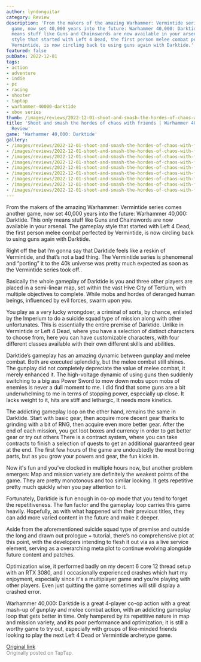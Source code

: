 ```yaml
---
author: lyndonguitar
category: Review
description: 'From the makers of the amazing Warhammer: Vermintide series comes another
  game, now set 40,000 years into the future: Warhammer 40,000: Darktide. This only
  means stuff like Guns and Chainswords are now available in your arsenal. The gameplay
  style that started with Left 4 Dead, the first person melee combat perfected by
  Vermintide, is now circling back to using guns again with Darktide.'
featured: false
pubDate: 2022-12-01
tags:
- action
- adventure
- indie
- pc
- racing
- shooter
- taptap
- warhammer-40000-darktide
- xbox series
thumb: /images/reviews/2022-12-01-shoot-and-smash-the-hordes-of-chaos-with-friends--warhammer-40000-darktide-review-0.avif
title: 'Shoot and smash the hordes of chaos with friends | Warhammer 40,000: Darktide
  Review'
game: 'Warhammer 40,000: Darktide'
gallery:
- /images/reviews/2022-12-01-shoot-and-smash-the-hordes-of-chaos-with-friends--warhammer-40000-darktide-review-0.avif
- /images/reviews/2022-12-01-shoot-and-smash-the-hordes-of-chaos-with-friends--warhammer-40000-darktide-review-1.avif
- /images/reviews/2022-12-01-shoot-and-smash-the-hordes-of-chaos-with-friends--warhammer-40000-darktide-review-2.avif
- /images/reviews/2022-12-01-shoot-and-smash-the-hordes-of-chaos-with-friends--warhammer-40000-darktide-review-3.avif
- /images/reviews/2022-12-01-shoot-and-smash-the-hordes-of-chaos-with-friends--warhammer-40000-darktide-review-4.avif
- /images/reviews/2022-12-01-shoot-and-smash-the-hordes-of-chaos-with-friends--warhammer-40000-darktide-review-5.avif
- /images/reviews/2022-12-01-shoot-and-smash-the-hordes-of-chaos-with-friends--warhammer-40000-darktide-review-6.avif
- /images/reviews/2022-12-01-shoot-and-smash-the-hordes-of-chaos-with-friends--warhammer-40000-darktide-review-7.avif
- /images/reviews/2022-12-01-shoot-and-smash-the-hordes-of-chaos-with-friends--warhammer-40000-darktide-review-8.avif
---
```

From the makers of the amazing Warhammer: Vermintide series comes another game, now set 40,000 years into the future: Warhammer 40,000: Darktide. This only means stuff like Guns and Chainswords are now available in your arsenal. The gameplay style that started with Left 4 Dead, the first person melee combat perfected by Vermintide, is now circling back to using guns again with Darktide.

Right off the bat I’m gonna say that Darktide feels like a reskin of Vermintide, and that’s not a bad thing. The Vermintide series is phenomenal and “porting” it to the 40k universe was pretty much expected as soon as the Vermintide series took off..

Basically the whole gameplay of Darktide is you and three other players are placed in a semi-linear map, set within the vast Hive City of Tertium, with multiple objectives to complete. While mobs and hordes of deranged human beings, influenced by evil forces, swarm upon you.

You play as a very lucky wrongdoer, a criminal of sorts, by chance, enlisted by the Imperium to do a suicide squad type of mission along with other unfortunates. This is essentially the entire premise of Darktide. Unlike in Vermintide or Left 4 Dead, where you have a selection of distinct characters to choose from, here you can have customizable characters, with four different classes available with their own different skills and abilities.

Darktide’s gameplay has an amazing dynamic between gunplay and melee combat. Both are executed splendidly, but the melee combat still shines. The gunplay did not completely depreciate the value of melee combat, it merely enhanced it. The high-voltage dynamic of using guns then suddenly switching to a big ass Power Sword to mow down mobs upon mobs of enemies is never a dull moment to me. I did find that some guns are a bit underwhelming to me in terms of stopping power, especially up close. It lacks weight to it, hits are stiff and lethargic, It needs more kinetics.

The addicting gameplay loop on the other hand, remains the same in Darktide. Start with basic gear, then acquire more decent gear thanks to grinding with a bit of RNG, then acquire even more better gear. After the end of each mission, you get loot boxes and currency in order to get better gear or try out others There is a contract system, where you can take contracts to finish a selection of quests to get an additional guaranteed gear at the end. The first few hours of the game are undoubtedly the most boring parts, but as you grow your powers and gear, the fun kicks in.

Now it's fun and you’ve clocked in multiple hours now, but another problem emerges: Map and mission variety are definitely the weakest points of the game. They are pretty monotonous and too similar looking. It gets repetitive pretty much quickly when you pay attention to it.

Fortunately, Darktide is fun enough in co-op mode that you tend to forget the repetitiveness. The fun factor and the gameplay loop carries this game heavily. Hopefully, as with what happened with their previous titles, they can add more varied content in the future and make it deeper.

Aside from the aforementioned suicide squad type of premise and outside the long and drawn out prologue + tutorial, there’s no comprehensive plot at this point, with the developers intending to flesh it out via as a live service element, serving as a overarching meta plot to continue evolving alongside future content and patches.

Optimization wise, it performed badly on my decent 6 core 12 thread setup with an RTX 3080, and I occasionally experienced crashes which hurt my enjoyment, especially since it's a multiplayer game and you’re playing with other players. Even just quitting the game sometimes will still display a crashed error.

Warhammer 40,000: Darktide is a great 4-player co-op action with a great mash-up of gunplay and melee combat action, with an addicting gameplay loop that gets better in time. Only hampered by its repetitive nature in map and mission variety, and its poor performance and optimization; it is still a worthy game to try out, especially with groups of like-minded friends looking to play the next Left 4 Dead or Vermintide archetype game.

[Original link](https://www.taptap.io/post/3501269)<br><span style="font-size: 0.95em; color: #888;">Originally posted on TapTap.</span>
